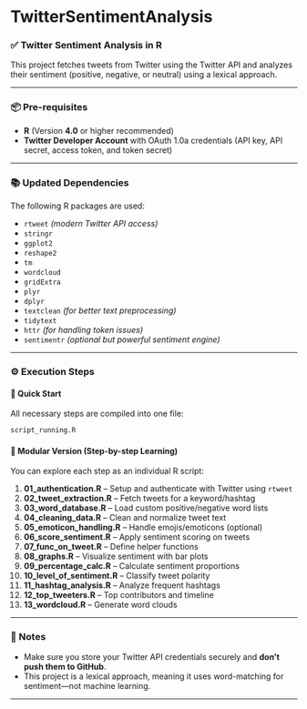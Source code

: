 # TwitterSentimentAnalysis

### ✅ **Twitter Sentiment Analysis in R**  
This project fetches tweets from Twitter using the Twitter API and analyzes their sentiment (positive, negative, or neutral) using a lexical approach.

---

### 📦 **Pre-requisites**
- **R** (Version **4.0** or higher recommended)
- **Twitter Developer Account** with OAuth 1.0a credentials (API key, API secret, access token, and token secret)

---

### 📚 **Updated Dependencies**
The following R packages are used:
- `rtweet` *(modern Twitter API access)*
- `stringr`
- `ggplot2`
- `reshape2`
- `tm`
- `wordcloud`
- `gridExtra`
- `plyr`
- `dplyr`
- `textclean` *(for better text preprocessing)*
- `tidytext`
- `httr` *(for handling token issues)*
- `sentimentr` *(optional but powerful sentiment engine)*

---

### ⚙️ **Execution Steps**

#### 🔹 Quick Start
All necessary steps are compiled into one file:  
```bash
script_running.R
```

#### 🔹 Modular Version (Step-by-step Learning)
You can explore each step as an individual R script:

1. **01_authentication.R** – Setup and authenticate with Twitter using `rtweet`
2. **02_tweet_extraction.R** – Fetch tweets for a keyword/hashtag
3. **03_word_database.R** – Load custom positive/negative word lists
4. **04_cleaning_data.R** – Clean and normalize tweet text
5. **05_emoticon_handling.R** – Handle emojis/emoticons (optional)
6. **06_score_sentiment.R** – Apply sentiment scoring on tweets
7. **07_func_on_tweet.R** – Define helper functions
8. **08_graphs.R** – Visualize sentiment with bar plots
9. **09_percentage_calc.R** – Calculate sentiment proportions
10. **10_level_of_sentiment.R** – Classify tweet polarity
11. **11_hashtag_analysis.R** – Analyze frequent hashtags
12. **12_top_tweeters.R** – Top contributors and timeline
13. **13_wordcloud.R** – Generate word clouds

---

### 📌 Notes
- Make sure you store your Twitter API credentials securely and **don’t push them to GitHub**.
- This project is a lexical approach, meaning it uses word-matching for sentiment—not machine learning.

---
